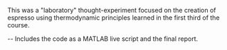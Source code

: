 This was a "laboratory" thought-experiment focused on the creation of espresso using thermodynamic principles learned in the first third of the course.

-- Includes the code as a MATLAB live script and the final report.
